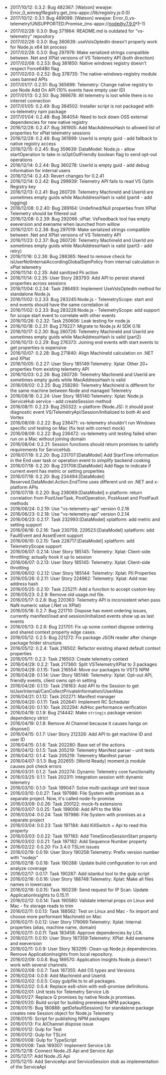 - 2017/10/12: 0.3.2: Bug 482367: [Watson] wwajse: Error_0_winreg!Registry.get_(ms-appx://lib/registry.js:0:0)
- 2017/10/12: 0.3.1: Bug 489098: [Watson] wwajse: Error_0_vs-telemetry!UNSUPPORTED.Promise_(ms-appx://node@v7.9.0:-1:-1)
- 2017/02/28: 0.3.0: Bug 371964: README.md is outdated for "vs-telemetry" repository
- 2017/02/28: 0.3.0: Bug 360639: useVsIsOptedIn doesn't properly work for Node.js x64 bit process
- 2017/02/28: 0.3.0: Bug 297976: Make serialized strings compatible between .Net and XPlat versions of VS Telemetry API (both direction)
- 2017/02/08: 0.2.53: Bug 381850: Native windows registry doesn't respect Force64Bit flag
- 2017/02/03: 0.2.52: Bug 378735: The native-windows-registry module uses banned APIs
- 2017/01/17: 0.2.51: Bug 365699: Telemetry: Change native registry to use Node Add On API (10% events have empty user ID)
- 2017/01/13: 0.2.50: Bug 366678: All telemetry is lost while there is no internet connection
- 2017/01/05: 0.2.49: Bug 364502: Installer script is not packaged with vs-telemetry npm package
- 2017/01/04: 0.2.48: Bug 364054: Need to lock down OSS external dependencies for new native registry
- 2016/12/28: 0.2.47: Bug 361905: Add MacAddressHash to allowed list of properties for xPlat telemetry sessions
- 2016/12/28: 0.2.46: Bug 361899: UserId is empty guid - add fallback to native registry access
- 2016/12/15: 0.2.45: Bug 359639: DataModel: Node.js - allow startOperation to take in isOptOutFriendly boolean flag to send opt-out operations
- 2016/12/14: 0.2.44: Bug 360278: UserId is empty guid - add debug information for internal users
- 2016/12/14: 0.2.43: Revert changes for 0.2.41
- 2016/12/14: 0.2.42: Bug 299939: Telemetry API fails to read VS OptIn Registry key
- 2016/12/13: 0.2.41: Bug 260726: Telemetry MachineId and UserId are sometimes empty guids while MacAddressHash is valid (part4 - add logging)
- 2016/12/08: 0.2.40: Bug 289164: Undefined/Null properties from XPlat Telemetry should be filtered out
- 2016/12/08: 0.2.39: Bug 292066 :xPlat: VsFeedback tool has empty exeversion and exename when launched from willow
- 2016/12/01: 0.2.38: Bug 297019: Make serialized strings compatible between .Net and XPlat versions of VS Telemetry API
- 2016/11/23: 0.2.37: Bug 260726: Telemetry MachineId and UserId are sometimes empty guids while MacAddressHash is valid (part3 - add retry)
- 2016/11/16: 0.2.36: Bug 288365: Need to remove check for isUserNotInternalAccordingGlobalSqmPolicy from internal calculation in xPlat telemetry
- 2016/11/14: 0.2.35: Add sanitized Pii action
- 2016/11/14: 0.2.35: User Story 283793: Add API to persist shared properties across sessions
- 2016/11/04: 0.2.34: Task 286493: Implement UseVsIsOptedIn method for standalone Node.js
- 2016/11/02: 0.2.33: Bug 283245:Node.js - TelemetryScope: start and end events should have the same correlation id
- 2016/11/02: 0.2.33: Bug 283226:Node.js - TelemetryScope: add support for scope start event to correlate with other events
- 2016/10/26: 0.2.32: Task 250606: Leak testing for node.js
- 2016/10/18: 0.2.31: Bug 279227: Migrate to Node.js AI SDK 0.16
- 2016/10/17: 0.2.30: Bug 260726: Telemetry MachineId and UserId are sometimes empty guids while MacAddressHash is valid (part2)
- 2016/10/13: 0.2.29: Bug 276373: Joining end events with start events to get properties is expensive
- 2016/10/07: 0.2.28: Bug 271840: Align MachineId calculation on .NET and XPlat
- 2016/10/05: 0.2.27: User Story 185149:Telemetry: Xplat: Other 20+ properties from existing telemetry API
- 2016/10/03: 0.2.26: Bug 260726: Telemetry MachineId and UserId are sometimes empty guids while MacAddressHash is valid
- 2016/09/02: 0.2.25: Bug 258280: Telemetry MachineId is different for the same machine between Node and managed Telemetry
- 2016/08/18: 0.2.24: User Story 185140:Telemetry: Xplat: Node.js ServiceHub service - add createSession method
- 2016/08/11: 0.2.23: Bug 250322: x-platform (Node.JS): it should post diagnostic event VS/TelemetryApi/Session/Initialized to both AI and Vortex
- 2016/08/09: 0.2.22: Bug 236471: vs-telemetry shouldn't run Windows specific unit testing on Mac (fix test with correct mock)
- 2016/08/09: 0.2.22: Bug 236472: vs-telemetry unit testing failed when run on a Mac without joining domain
- 2016/08/04: 0.2.21: Session functions should return promises to satisfy requirements for ServiceHub.
- 2016/07/18: 0.2.20: Bug 231707:[DataModel] Add StartTime information in the End user task or operation event to simplify backend cooking
- 2016/07/18: 0.2.20: Bug 231708:[DataModel] Add flags to indicate if current event has metric or setting properties
- 2016/07/18: 0.2.20: Bug 234494:[DataModel] Reserved.DataModel.Action.EndTime uses different unit on .NET and x-platform APIs
- 2016/07/18: 0.2.20: Bug 238069:[DataModel] x-platform: return correlation from PostUserTask, PostOperation, PostAsset and PostFault methods
- 2016/06/24: 0.2.19: Use "vs-telemetry-api" version 0.2.16
- 2016/06/23: 0.2.18: Use "vs-telemetry-api" version 0.2.14
- 2016/06/23: 0.2.17: Task 232993:[DataModel] xplatform: add metric and setting support
- 2016/06/16: 0.2.16: Task 230759, 229523:[DataModel] xplatform: add FaultEvent and AssetEvent support
- 2016/06/10: 0.2.15: Task 228717:[DataModel] xplatform: add TelemetryScope support
- 2016/06/07: 0.2.14: User Story 185145: Telemetry: Xplat: Client-side throttling: actually hook it up to session
- 2016/06/07: 0.2.13: User Story 185145: Telemetry: Xplat: Client-side throttling
- 2016/06/02: 0.2.12: User Story 185144: Telemetry: Xplat: PII Properties
- 2016/05/26: 0.2.11: User Story 224962: Telemetry: Xplat: Add mac address hash
- 2016/05/25: 0.2.10: Task 225211: Add a function to accept custom key
- 2016/05/23: 0.2.9: Remove old usage.md file.
- 2016/05/17: 0.2.8: Bug 220363: Telemetry API is inconsistent when pass NaN numeric value (.Net vs XPlat)
- 2016/05/16: 0.2.7: Bug 221710: Dispose has event ordering issues, currently manifest/load and session/initialized events show up as last events
- 2016/05/13: 0.2.6: Bug 221701: Fix up some context dispose ordering and shared context property edge cases.
- 2016/05/12: 0.2.5: Bug 221272: Fix package JSON reader after change package folder structure.
- 2016/05/12: 0.2.4: Task 216502: Refactor existing shared default context properties
- 2016/05/11: 0.2.3: Task 216503: Create telemetry context
- 2016/04/29: 0.2.2: Task 217360: Split VSTelemetryXPlat to 3 packages
- 2016/04/29: 0.1.15: Task 216554: Move our packages to VSTS NPM
- 2016/04/28: 0.1.14: User Story 185146: Telemetry: Xplat: Opt-out API, friendly events, client owns opt-in setting
- 2016/04/26: 0.1.13: Task 216163: Add API to the Session to get IsUserInternal/CanCollectPrivateInformation/UserAlias
- 2016/04/21: 0.1.12: Task 202271: Manifest manager
- 2016/04/20: 0.1.11: Task 202641: Implement RC Scheduler
- 2016/04/20: 0.1.10: Task 202294: AdHoc performance verification
- 2016/04/19: 0.1.9: Bug 214442: Make `stringjs` package version dependency strict
- 2016/04/19: 0.1.8: Remove AI Channel because it causes hangs on dispose()
- 2016/04/15: 0.1.7: User Story 212326: Add API to get machine ID and user ID
- 2016/04/15: 0.1.6: Task 202280: Base set of the actions
- 2016/04/12: 0.1.5: Task 205219: Telemetry Manifest parser - unit tests
- 2016/04/12: 0.1.4: Task 205219: Telemetry Manifest parser
- 2016/04/07: 0.1.3: Bug 202655: [World Ready] moment.js module causes poli check errors
- 2016/03/31: 0.1.2: Task 202274: Dynamic Telemetry core functionality
- 2016/03/25: 0.1.1: Task 202311: Integration session with dynamic telemetry
- 2016/03/10: 0.1.0: Task 199047: Solve multi-package unit test issue
- 2016/03/10: 0.0.27: Task 197986: File System with promises as a separate project. Now, it's called node-fs-promise
- 2016/03/09: 0.0.26: Task 200122: mock-fs extensions
- 2016/03/07: 0.0.25: Task 199006: Add API to the Wiki
- 2016/03/04: 0.0.24: Task 197986: File System with promises as a separate project
- 2016/03/04: 0.0.23: Task 197184: Add KillSwitch + Api to read this property
- 2016/03/03: 0.0.22: Task 197183: Add TimeSinceSessionStart property
- 2016/03/02: 0.0.21: Task 197182: Add Sequence Number property
- 2016/02/22: 0.0.20: Fix 3.4.0 TSLint issues
- 2016/02/19: 0.0.19: User Story 190258:Telemetry: Prefix version number with "nodejs"
- 2016/02/18: 0.0.18: Task 190288: Update build configuration to run and analyze coverage
- 2016/02/17: 0.0.17: Task 190287: Add istanbul tool to the gulp script
- 2016/02/16: 0.0.16: User Story 188748:Telemetry: Xplat: Make all files names in lowercase
- 2016/02/16: 0.0.15: Task 190239: Send request for IP Scan. Update ApplicationInsights to 0.15.11
- 2016/02/12: 0.0.14: Task 190580: Validate internal props on Linux and Mac - fix storage reads to trim
- 2016/02/11: 0.0.13: Task 188562: Test on Linux and Mac - fix import and choose more performant MachineId on Mac
- 2016/02/11: 0.0.12: User Story 179069:Telemetry: Xplat: Internal properties (alias, machine name, domain)
- 2016/02/11: 0.0.11: Task 183458: Approve dependencies by LCA.
- 2016/02/11: 0.0.10: User Story 187359:Telemetry: XPlat: Add exename and exeversion
- 2016/02/11: 0.0.9: User Story 183295: Clean-up Node.js dependencies. Remove ApplicationInsights from local repository.
- 2016/02/09: 0.0.8: Bug 189570: Application Insights Node.js doesn't work with several channels.
- 2016/02/08: 0.0.7: Task 187355: Add OS types and Versions
- 2016/02/04: 0.0.6: Add MachineId and UserId.
- 2016/02/02: 0.0.5: Copy gulpfile.ts to all packages.
- 2016/02/02: 0.0.4: Replace es6-shim with es6-promise definitions.
- 2016/02/01: Unit tests for Telemetry Service Lib
- 2016/01/27: Replace Q promises by native Node.js promises.
- 2016/01/20: Build script for building prerelease NPM packages.
- 2016/01/15: Bug 180888: getDefaultSession() for standalone package creates new Session object for Node.js Telemetry
- 2016/01/15: Script for publishing NPM packages
- 2016/01/13: Fix AIChannel dispose issue
- 2016/01/12: Gulp for Test
- 2016/01/12: Gulp for TSLint
- 2016/01/08: Gulp for TypeScript
- 2016/01/08: Task 169307: Implement Service Lib
- 2015/12/18: Connect Node.JS Api and Service Api
- 2015/12/17: Add Node.JS Api
- 2015/12/15: Add ServiceApi and ServiceSession stub as implementation of the ServiceApi
